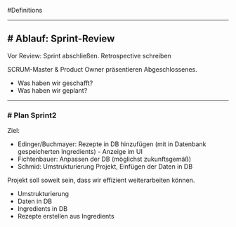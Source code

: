 #Definitions 

---
## # Ablauf: Sprint-Review

Vor Review: Sprint abschließen. Retrospective schreiben

SCRUM-Master & Product Owner präsentieren Abgeschlossenes.
- Was haben wir geschafft?
- Was haben wir geplant?

---
### # Plan Sprint2

Ziel:
- Edinger/Buchmayer: Rezepte in DB hinzufügen (mit in Datenbank gespeicherten Ingredients) - Anzeige im UI
- Fichtenbauer: Anpassen der DB (möglichst zukunftsgemäß)
- Schmid: Umstrukturierung Projekt, Einfügen der Daten in DB

Projekt soll soweit sein, dass wir effizient weiterarbeiten können.
- Umstrukturierung
- Daten in DB
- Ingredients in DB
- Rezepte erstellen aus Ingredients

